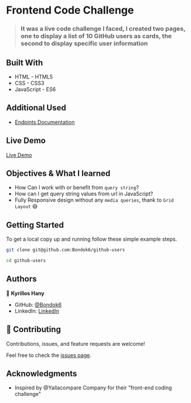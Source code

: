# Frontend Code Challenge

> ### It was a live code challenge I faced, I created two pages, one to display a list of 10 GitHub users as cards, the second to display specific user information 


## Built With

- HTML - HTML5
- CSS - CSS3
- JavaScript - ES6

## Additional Used

- [Endpints Documentation](https://docs.github.com/en/rest/users/users#list-users) 

## Live Demo

[Live Demo](https://github-users-navy.vercel.app/)

## Objectives & What I learned

- How Can I work with or benefit from `query string`?
- How can I get query string values from url in JavaScript?
- Fully Responsive design without any `media queries`, thank to `Grid Layout` 😄 


## Getting Started

To get a local copy up and running follow these simple example steps.

```bash
git clone git@github.com:Bondok6/github-users
```

```bash
cd github-users
```

## Authors

👤 **Kyrillos Hany**

- GitHub: [@Bondok6](https://github.com/Bondok6)
- LinkedIn: [LinkedIn](https://linkedin.com/in/linkedinhandle)

## 🤝 Contributing

Contributions, issues, and feature requests are welcome!

Feel free to check the [issues page](../../issues/).

## Acknowledgments

- Inspired by @Yallacompare Company for their "front-end coding challenge"
